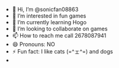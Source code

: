 - 👋 Hi, I’m @sonicfan08863
- 👀 I’m interested in fun games
- 🌱 I’m currently learning Hogo
- 💞️ I’m looking to collaborate on games 
- 📫 How to reach me call 2678087941
- 😄 Pronouns: NO
- ⚡ Fun fact: I like cats (=^ェ^=) and dogs
- 

<!---
sonicfan08863/sonicfan08863 is a ✨ special ✨ repository because its `README.md` (this file) appears on your GitHub profile.
You can click the Preview link to take a look at your changes.
--->
